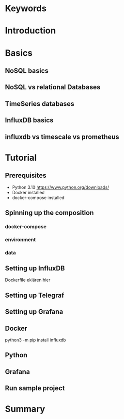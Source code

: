 # Keywords

# Introduction

# Basics
## NoSQL basics

## NoSQL vs relational Databases

## TimeSeries databases

## InfluxDB basics

## influxdb vs timescale vs prometheus

# Tutorial

## Prerequisites

- Python 3.10 https://www.python.org/downloads/
- Docker installed
- docker-compose installed

## Spinning up the composition
###
### docker-compose
### environment
### data


## Setting up InfluxDB

Dockerfile eklären hier

## Setting up Telegraf

## Setting up Grafana

## Docker

python3 -m pip install influxdb

## Python
## Grafana



## Run sample project

# Summary

